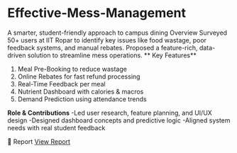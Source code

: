 # Effective-Mess-Management
A smarter, student-friendly approach to campus dining
Overview
Surveyed 50+ users at IIT Ropar to identify key issues like food wastage, poor feedback systems, and manual rebates. Proposed a feature-rich, data-driven solution to streamline mess operations.
** Key Features**
1. Meal Pre-Booking to reduce wastage
2. Online Rebates for fast refund processing
3. Real-Time Feedback per meal
4. Nutrient Dashboard with calories & macros
5. Demand Prediction using attendance trends

**Role & Contributions**
-Led user research, feature planning, and UI/UX design
-Designed dashboard concepts and predictive logic
-Aligned system needs with real student feedback

📄 Report
[View Report](GROUP10_2023MEB1380.pdf)
